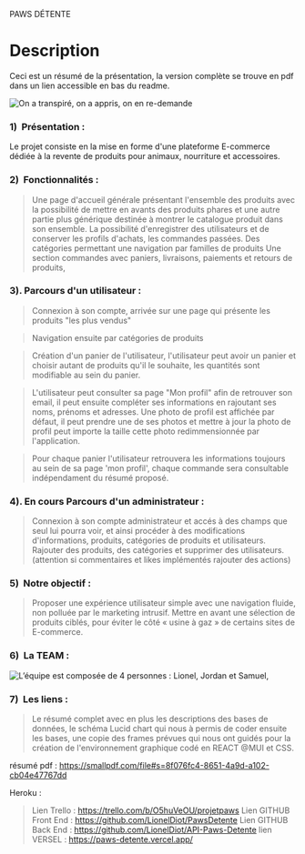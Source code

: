 PAWS DÉTENTE

# Description

Ceci est un résumé de la présentation, la version complète se trouve en pdf dans un lien accessible en bas du readme.

![On a transpiré, on a appris, on en re-demande ](https://assets.rbl.ms/10712482/980x.gif "La team")

### 1)  Présentation : 

Le projet consiste en la mise en forme d'une plateforme E-commerce dédiée à la revente de produits pour animaux, nourriture et accessoires.

### 2)  Fonctionnalités :

> Une page d'accueil générale présentant l'ensemble des produits avec la possibilité de mettre en avants des produits phares et une autre partie plus générique destinée à montrer le catalogue produit dans son ensemble.
> La possibilité d'enregistrer des utilisateurs et de conserver les profils d'achats, les commandes passées.
> Des catégories permettant une navigation par familles de produits
> Une section commandes avec paniers, livraisons, paiements et retours de produits,

### 3). Parcours d'un utilisateur :

> Connexion à son compte, arrivée sur une page qui présente les produits "les plus vendus"

> Navigation ensuite par catégories de produits

> Création d'un panier de l'utilisateur, l'utilisateur peut avoir un panier et choisir autant de produits qu'il le souhaite, les quantités sont modifiable au sein du panier.

> L'utilisateur peut consulter sa page "Mon profil" afin de retrouver son email, il peut ensuite compléter ses informations en rajoutant ses noms, prénoms et adresses. Une photo de profil est affichée par défaut, il peut prendre une de ses photos et mettre à jour la photo de profil peut importe la taille cette photo redimmensionnée par l'application. 

> Pour chaque panier l'utilisateur retrouvera les informations toujours au sein de sa page 'mon profil', chaque commande sera consultable indépendament du résumé proposé.
 
### 4). En cours Parcours d'un administrateur :

> Connexion à son compte administrateur et accés à des champs que seul lui pourra voir, et ainsi procéder à des modifications d'informations, produits, catégories de produits et utilisateurs. Rajouter des produits, des catégories et supprimer des utilisateurs. (attention si commentaires et likes implémentés rajouter des actions)

### 5)  Notre objectif :

> Proposer une expérience utilisateur simple avec une navigation fluide, non polluée par le marketing intrusif.
> Mettre en avant une sélection de produits ciblés, pour éviter le côté « usine à gaz » de certains sites de E-commerce.

### 6)  La TEAM :

![L’équipe est composée de 4 personnes : Lionel, Jordan et Samuel,](https://encrypted-tbn0.gstatic.com/images?q=tbn:ANd9GcQZtcVKc5hv0luw8486Tdyn0i0veJ-8BI_Jpw&usqp=CAU "La team")

### 7)  Les liens :

> Le résumé complet avec en plus les descriptions des bases de données, le schéma Lucid chart qui nous à permis de coder ensuite les bases, une copie  des frames prévues qui nous ont guidés pour la création de l'environnement graphique codé en REACT @MUI et CSS.

résumé pdf : https://smallpdf.com/file#s=8f076fc4-8651-4a9d-a102-cb04e47767dd

Heroku : 
> Lien Trello : https://trello.com/b/O5huVeOU/projetpaws
> Lien GITHUB Front End : https://github.com/LionelDiot/PawsDetente
> Lien GITHUB Back End : https://github.com/LionelDiot/API-Paws-Detente
> lien VERSEL : https://paws-detente.vercel.app/